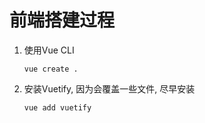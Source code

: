 # 前端搭建过程
1. 使用Vue CLI
    ```shell
    vue create .
    ```
2. 安装Vuetify, 因为会覆盖一些文件, 尽早安装
    ```shell
    vue add vuetify
    ```